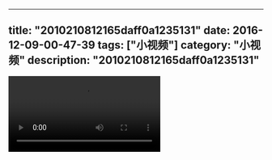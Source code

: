 
---
title: "2010210812165daff0a1235131"
date: 2016-12-09-00-47-39
tags: ["小视频"]
category: "小视频"
description: "2010210812165daff0a1235131"
---
<video src="http://ohtsqip0g.bkt.clouddn.com/2010210812165daff0a1235131.mp4" controls="controls"></video>
